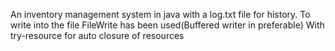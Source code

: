 An inventory management system in java with a log.txt file for history.
To write into the file FileWrite has been used(Buffered writer in preferable)
With try-resource for auto closure of resources
